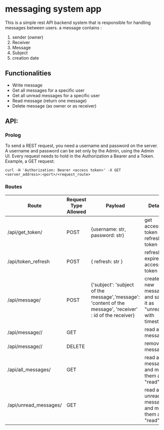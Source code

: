 # messaging system app
This is a simple rest API backend system that is responsible for handling
messages between users.
a message contains :
1. sender (owner)
2. Receiver
3. Message
4. Subject
5. creation date

## Functionalities
* Write message
* Get all messages for a specific user
* Get all unread messages for a specific user
* Read message (return one message)
* Delete message (as owner or as receiver)

## API:
### Prolog
To send a REST request, you need a username and password on the server.
A username and password can be set only by the Admin, using the Admin UI.
Every request needs to hold in the Authorization a Bearer and a Token.
Example, a GET request:
```
curl -H 'Authorization: Bearer <access token>' -X GET <server_address>:<port>/<request_route>
```

### Routes

| Route | Request Type Allowed | Payload | Details |
| ----- | -------------------- | ------- | ------- |
| /api/get_token/ | POST | {username: str, password: str} | get access token and refresh token |
| /api/token_refresh | POST | { refresh: str } | refresh expired access token |
| /api/message/ | POST | {'subject': 'subject of the message','message': 'content of the message', 'receiver' : id of the receiver} | creates a new message and saves it as "unread" with timestamp |
| /api/message/<id>/ | GET | | read a message | 
| /api/message/<id>/ | DELETE | | remove a message |
| /api/all_messages/ | GET | | read all messages and mark them as "read" |
| /api/unread_messages/ | GET | | read all unread messages and mark them as "read" |





